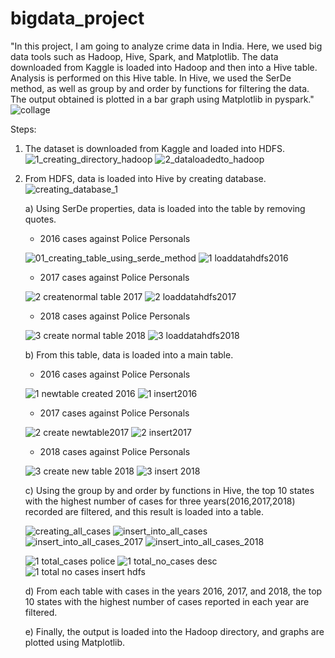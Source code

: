 # bigdata_project

"In this project, I am going to analyze crime data in India. Here, we used big data tools such as Hadoop, Hive, Spark, and Matplotlib. The data downloaded from Kaggle is loaded into Hadoop and then into a Hive table. Analysis is performed on this Hive table. In Hive, we used the SerDe method, as well as group by and order by functions for filtering the data. The output obtained is plotted in a bar graph using Matplotlib in pyspark."
![collage](https://github.com/JiJiNaK/bigdata_project/assets/144101140/9c76e5d5-82ec-46e1-a519-6538e2813116)

Steps:
1. The dataset is downloaded from Kaggle and loaded into HDFS.
   ![1_creating_directory_hadoop](https://github.com/JiJiNaK/bigdata_project/assets/144101140/6aeda6a4-41ab-449b-b539-43bfa5679cb4)
   ![2_dataloadedto_hadoop](https://github.com/JiJiNaK/bigdata_project/assets/144101140/ffd96247-73ec-4b95-879e-2dccdfcdbe9b)

2. From HDFS, data is loaded into Hive by creating database.
   ![creating_database_1](https://github.com/JiJiNaK/bigdata_project/assets/144101140/cf554834-63d9-4a19-8335-561ea1ceb69d)

   a) Using SerDe properties, data is loaded into the table by removing quotes.

   * 2016 cases against Police Personals

   ![01_creating_table_using_serde_method](https://github.com/JiJiNaK/bigdata_project/assets/144101140/e997a1c2-cfaa-4e17-a781-28f7b015ad0a)
   ![1 loaddatahdfs2016](https://github.com/JiJiNaK/bigdata_project/assets/144101140/5a8ec393-6215-4101-bb89-6c8c80b3eeb2)


   * 2017 cases against Police Personals

   ![2 createnormal table 2017](https://github.com/JiJiNaK/bigdata_project/assets/144101140/0e052bba-68c2-4b96-95a9-57072450e556)
   ![2 loaddatahdfs2017](https://github.com/JiJiNaK/bigdata_project/assets/144101140/f560c245-cc87-40bb-ba7d-bd4e8009aa2e)


   * 2018 cases against Police Personals
  
   ![3 create normal table 2018](https://github.com/JiJiNaK/bigdata_project/assets/144101140/9a056e18-39cf-42dc-9c49-e98b46e3c65e)
   ![3 loaddatahdfs2018](https://github.com/JiJiNaK/bigdata_project/assets/144101140/dec55abe-e4f0-4026-9a23-eeddfe2d0adc)

   b) From this table, data is loaded into a main table.

   * 2016 cases against Police Personals

   ![1 newtable created 2016](https://github.com/JiJiNaK/bigdata_project/assets/144101140/e48a71ef-a80c-461e-b4fb-07f21cc85b9f)
   ![1 insert2016](https://github.com/JiJiNaK/bigdata_project/assets/144101140/07769757-1877-4724-9a06-2ee42afce372)

   * 2017 cases against Police Personals

   ![2 create newtable2017](https://github.com/JiJiNaK/bigdata_project/assets/144101140/22115f6e-ea12-4aec-aa82-70c736e80555)
   ![2 insert2017](https://github.com/JiJiNaK/bigdata_project/assets/144101140/55efca23-5390-4844-86a8-44e8ccd4f258)

   * 2018 cases against Police Personals
  
   ![3 create new table 2018](https://github.com/JiJiNaK/bigdata_project/assets/144101140/a957106d-b598-46cc-b8ba-c85bd0fb8b84)
   ![3 insert 2018 ](https://github.com/JiJiNaK/bigdata_project/assets/144101140/619f6a56-0421-46e4-8434-4033660b3cfa)

   c) Using the group by and order by functions in Hive, the top 10 states with the highest number of cases for three years(2016,2017,2018) recorded are filtered, and this          result is loaded into a table.

   ![creating_all_cases](https://github.com/JiJiNaK/bigdata_project/assets/144101140/cca69829-746d-4b99-89f0-bc701f5d94ee)
   ![insert_into_all_cases](https://github.com/JiJiNaK/bigdata_project/assets/144101140/e7c59e6b-ca74-4abb-949d-8e8f27181b3f)
   ![insert_into_all_cases_2017](https://github.com/JiJiNaK/bigdata_project/assets/144101140/6a3dbf02-7f2a-4add-a203-54e86beef6d7)
   ![insert_into_all_cases_2018](https://github.com/JiJiNaK/bigdata_project/assets/144101140/3403c123-09d9-4aa0-80e2-ceddbe6bbdff)
   
   ![1 total_cases police](https://github.com/JiJiNaK/bigdata_project/assets/144101140/9706486d-7522-48a9-9868-8a949e970027)
   ![1 total_no_cases desc](https://github.com/JiJiNaK/bigdata_project/assets/144101140/a7e7b867-e7a9-4382-a926-df9a57119d70)
   ![1 total no cases insert hdfs](https://github.com/JiJiNaK/bigdata_project/assets/144101140/ee39a770-b772-42e9-8fc9-c9a636d6b4a8)

   d) From each table with cases in the years 2016, 2017, and 2018, the top 10 states with the highest number of cases reported in each year are filtered.










   e) Finally, the output is loaded into the Hadoop directory, and graphs are plotted using Matplotlib.


   





